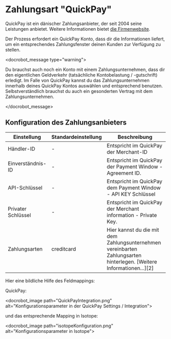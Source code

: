 # Zahlungsart "QuickPay"

QuickPay ist ein dänischer Zahlungsanbieter, der seit 2004 seine Leistungen anbietet. Weitere Informationen bietet [die Firmenwebsite][1].

Der Prozess erfordert ein QuickPay Konto, dass dir die Informationen liefert, um ein entsprechendes Zahlungsfenster deinen Kunden zur Verfügung zu stellen.

<docrobot_message type="warning"><p>Du brauchst auch noch ein Konto mit einem Zahlungsunternehmen, dass dir den eigentlichen Geldverkehr (tatsächliche Kontobelastung / -gutschrift) erledigt. Im Falle von QuickPay kannst du das Zahlungsunternehmen innerhalb deines QuickPay Kontos auswählen und entsprechend benutzen. Selbstverständlich brauchst du auch ein gesonderten Vertrag mit dem Zahlungsunternehmen.</p></docrobot_message>

## Konfiguration des Zahlungsanbieters

<table>
	<thead>
		<tr>
			<th>Einstellung</th>
			<th>Standardeinstellung</th>
			<th>Beschreibung</th>
		</tr>
	</thead>
	<tbody>
	<tr>
		<td>Händler-ID</td>
		<td>-</td>
		<td>Entspricht im QuickPay der Merchant-ID</td>
	</tr>
	<tr>
		<td>Einverständnis-ID</td>
		<td>-</td>
		<td>Entspricht im QuickPay der Payment Window - Agreement ID.</td>
	</tr>
	<tr>
		<td>API-Schlüssel</td>
		<td>-</td>
		<td>Entspricht im QuickPay dem Payment Window - API KEY Schlüssel</td>
	</tr>
	<tr>
		<td>Privater Schlüssel</td>
		<td>-</td>
		<td>Entspricht im QuickPay der Merchant information - Private Key.</td>
	</tr>
	<tr>
		<td>Zahlungsarten</td>
		<td>creditcard</td>
		<td>Hier kannst du die mit dem Zahlungsunternehmen vereinbarten Zahlungsarten hinterlegen. [Weitere Informationen...][2]</td>
	</tr>
		</tr>
	</tbody>
</table>

Hier eine bildliche Hilfe des Feldmappings:

QuickPay:

<docrobot_image path="QuickPayIntegration.png" alt="Konfigurationsparameter in der QuickPay Settings / Integration">

und das entsprechende Mapping in Isotope:

<docrobot_image path="isotopeKonfiguration.png" alt="Konfigurationsparameter in Isotope">


[1]: https://www.quickpay.net/
[2]: https://learn.quickpay.net/tech-talk/appendixes/payment-methods/

